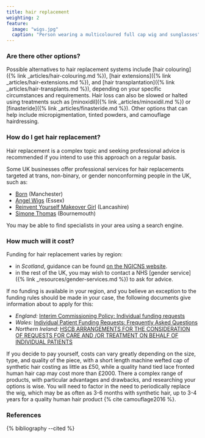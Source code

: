 ```yaml
---
title: hair replacement
weighting: 2
feature:
  image: "wigs.jpg"
  caption: "Person wearing a multicoloured full cap wig and sunglasses"
---
```


### Are there other options?

Possible alternatives to hair replacement systems include [hair colouring]({% link _articles/hair-colouring.md %}), [hair extensions]({% link _articles/hair-extensions.md %}), and [hair transplantation]({% link _articles/hair-transplants.md %}), depending on your specific circumstances and requirements. Hair loss can also be slowed or halted using treatments such as [minoxidil]({% link _articles/minoxidil.md %}) or [finasteride]({% link _articles/finasteride.md %}). Other options that can help include micropigmentation, tinted powders, and camouflage hairdressing.

### How do I get hair replacement?

Hair replacement is a complex topic and seeking professional advice is recommended if you intend to use this approach on a regular basis.

Some UK businesses offer professional services for hair replacements targeted at trans, non-binary, or gender nonconforming people in the UK, such as:

- [Born](https://born.uk.com/wig-styling-refurbishment/) (Manchester)
- [Angel Wigs](https://www.angelwigs.co.uk/t-girls) (Essex)
- [Reinvent Yourself Makeover Girl](https://www.makeovergirl.co.uk/collections/services) (Lancashire)
- [Simone Thomas](https://www.simonethomas.com/transgender-hair-services/) (Bournemouth)

You may be able to find specialists in your area using a search engine.

### How much will it cost?

Funding for hair replacement varies by region:

- in *Scotland*, guidance can be found [on the NGICNS website](https://www.ngicns.scot.nhs.uk/nhsservices/adults/wigs/).
- in the rest of the UK, you may wish to contact a NHS [gender service]({% link _resources/gender-services.md %}) to ask for advice.

If no funding is available in your region, and you believe an exception to the funding rules should be made in your case, the following documents give information about to apply for this:

- *England:* [Interim Commissioning Policy: Individual funding requests](https://www.england.nhs.uk/commissioning/wp-content/uploads/sites/12/2016/08/cp-03.pdf)
- *Wales:* [Individual Patient Funding Requests: Frequently Asked Questions](http://www.wales.nhs.uk/sitesplus/863/page/55331)
- *Northern Ireland:* [HSCB ARRANGEMENTS FOR THE CONSIDERATION OF REQUESTS FOR CARE AND /OR TREATMENT ON BEHALF OF INDIVIDUAL PATIENTS](http://www.hscbusiness.hscni.net/pdf/Protocol_ECR_and__IFR_arrangements.pdf) 

If you decide to pay yourself, costs can vary greatly depending on the size, type, and quality of the piece, with a short length machine wefted cap of synthetic hair costing as little as £50, while a quality hand tied lace fronted human hair cap may cost more than £2000. There a complex range of products, with particular advantages and drawbacks, and researching your options is wise. You will need to factor in the need to periodically replace the wig, which may be as often as 3-6 months with synthetic hair, up to 3-4 years for a quality human hair product {% cite camouflage2016 %}.

### References

{% bibliography --cited %}
